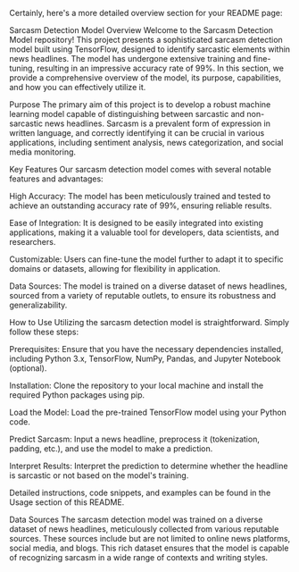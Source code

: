 
Certainly, here's a more detailed overview section for your README page:

Sarcasm Detection Model
Overview
Welcome to the Sarcasm Detection Model repository! This project presents a sophisticated sarcasm detection model built using TensorFlow, designed to identify sarcastic elements within news headlines. The model has undergone extensive training and fine-tuning, resulting in an impressive accuracy rate of 99%. In this section, we provide a comprehensive overview of the model, its purpose, capabilities, and how you can effectively utilize it.

Purpose
The primary aim of this project is to develop a robust machine learning model capable of distinguishing between sarcastic and non-sarcastic news headlines. Sarcasm is a prevalent form of expression in written language, and correctly identifying it can be crucial in various applications, including sentiment analysis, news categorization, and social media monitoring.

Key Features
Our sarcasm detection model comes with several notable features and advantages:

High Accuracy: The model has been meticulously trained and tested to achieve an outstanding accuracy rate of 99%, ensuring reliable results.

Ease of Integration: It is designed to be easily integrated into existing applications, making it a valuable tool for developers, data scientists, and researchers.

Customizable: Users can fine-tune the model further to adapt it to specific domains or datasets, allowing for flexibility in application.

Data Sources: The model is trained on a diverse dataset of news headlines, sourced from a variety of reputable outlets, to ensure its robustness and generalizability.

How to Use
Utilizing the sarcasm detection model is straightforward. Simply follow these steps:

Prerequisites: Ensure that you have the necessary dependencies installed, including Python 3.x, TensorFlow, NumPy, Pandas, and Jupyter Notebook (optional).

Installation: Clone the repository to your local machine and install the required Python packages using pip.

Load the Model: Load the pre-trained TensorFlow model using your Python code.

Predict Sarcasm: Input a news headline, preprocess it (tokenization, padding, etc.), and use the model to make a prediction.

Interpret Results: Interpret the prediction to determine whether the headline is sarcastic or not based on the model's training.

Detailed instructions, code snippets, and examples can be found in the Usage section of this README.

Data Sources
The sarcasm detection model was trained on a diverse dataset of news headlines, meticulously collected from various reputable sources. These sources include but are not limited to online news platforms, social media, and blogs. This rich dataset ensures that the model is capable of recognizing sarcasm in a wide range of contexts and writing styles.
